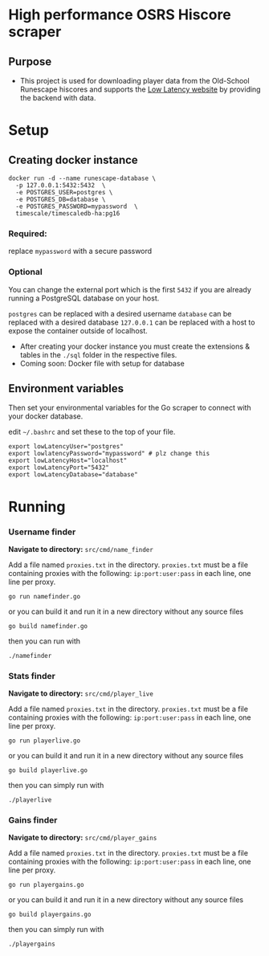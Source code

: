 # High performance OSRS Hiscore scraper

## Purpose
- This project is used for downloading player data from the Old-School Runescape hiscores and supports the [Low Latency website](https://low-latency.co.uk) by providing the backend with data.



# Setup
## Creating docker instance

```shell
docker run -d --name runescape-database \
  -p 127.0.0.1:5432:5432  \
  -e POSTGRES_USER=postgres \
  -e POSTGRES_DB=database \
  -e POSTGRES_PASSWORD=mypassword  \
  timescale/timescaledb-ha:pg16
```
### Required:
replace ```mypassword``` with a secure password

### Optional
You can change the external port which is the first ```5432``` if you are already running a PostgreSQL database on your host.

```postgres``` can be replaced with a desired username
```database``` can be replaced with a desired database
```127.0.0.1``` can be replaced with a host to expose the container outside of localhost.

- After creating your docker instance you must create the extensions & tables in the ```./sql``` folder in the respective files.
- Coming soon: Docker file with setup for database

## Environment variables

Then set your environmental variables for the Go scraper to connect with your docker database.

edit ```~/.bashrc``` and set these to the top of your file.

```shell
export lowLatencyUser="postgres"
export lowlatencyPassword="mypassword" # plz change this
export lowLatencyHost="localhost"
export lowLatencyPort="5432"
export lowLatencyDatabase="database"
```

# Running

### Username finder

**Navigate to directory:**
```src/cmd/name_finder```

Add a file named `proxies.txt` in the directory.
`proxies.txt` must be a file containing proxies with the following:
```ip:port:user:pass``` in each line, one line per proxy.

```shell
go run namefinder.go
```

or you can build it and run it in a new directory without any source files

```shell
go build namefinder.go
```

then you can run with
```shell
./namefinder
```

### Stats finder

**Navigate to directory:**
```src/cmd/player_live```

Add a file named `proxies.txt` in the directory.
`proxies.txt` must be a file containing proxies with the following:
```ip:port:user:pass``` in each line, one line per proxy.

```shell
go run playerlive.go
```

or you can build it and run it in a new directory without any source files

```shell
go build playerlive.go
```

then you can simply run with
```shell
./playerlive
```

### Gains finder

**Navigate to directory:**
```src/cmd/player_gains```

Add a file named `proxies.txt` in the directory.
`proxies.txt` must be a file containing proxies with the following:
```ip:port:user:pass``` in each line, one line per proxy.

```shell
go run playergains.go
```

or you can build it and run it in a new directory without any source files

```shell
go build playergains.go
```

then you can simply run with
```shell
./playergains
```


